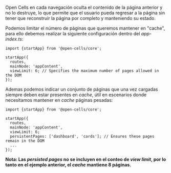Open Cells en cada navegación oculta el contenido de la página anterior y no lo destruye, lo que permite que el usuario pueda regresar a la página sin tener que reconstruir la página por completo y manteniendo su estado.

Podemos limitar el número de páginas que queremos mantener en "cache", para ello debemos realizar la siguiente configuración dentro del *app-index.ts*:

```
import {startApp} from '@open-cells/core';

startApp({
  routes,
  mainNode: 'appContent',
  viewLimit: 6; // Specifies the maximum number of pages allowed in the DOM
});
```

Ademas podemos indicar un conjunto de páginas que una vez cargadas siempre deben estar presentes en *cache*, útil en escenarios donde necesitamos mantener en *cache* páginas pesadas:

```
import {startApp} from '@open-cells/core';

startApp({
  routes,
  mainNode: 'appContent',
  viewLimit: 6;
  persistentPages: ['dashboard', 'cards']; // Ensures these pages remain in the DOM
  ...
});
```

**Nota: Las *persisted pages* no se incluyen en el conteo de *view limit*, por lo tanto en el ejemplo anterior, el *cache* mantiene 8 páginas.**